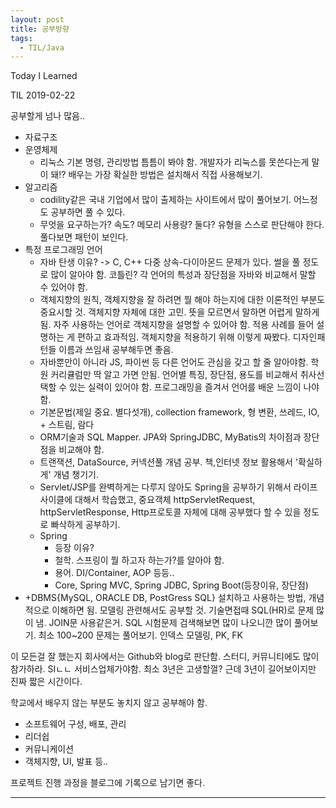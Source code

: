 ```yaml
---
layout: post 
title: 공부방향
tags:
  - TIL/Java
---
```

 Today I Learned

TIL 2019-02-22

공부할게 넘나 많음..

* 자료구조
* 운영체제 
  * 리눅스 기본 명령, 관리방법 틈틈이 봐야 함. 개발자가 리눅스를 못쓴다는게 말이 돼!? 배우는 가장 확실한 방법은 설치해서 직접 사용해보기.
* 알고리즘
  * codility같은 국내 기업에서 많이 출제하는 사이트에서 많이 풀어보기. 어느정도 공부하면 풀 수 있다. 
  * 무엇을 요구하는가? 속도? 메모리 사용량? 둘다? 유형을 스스로 판단해야 한다. 풀다보면 패턴이 보인다.
* 특정 프로그래밍 언어
  * 자바 탄생 이유? -> C, C++ 다중 상속-다이아몬드 문제가 있다. 썰을 풀 정도로 많이 알아야 함. 코틀린? 각 언어의 특성과 장단점을 자바와 비교해서 말할 수 있어야 함.
  * 객체지향의 원칙, 객체지향을 잘 하려면 뭘 해야 하는지에 대한 이론적인 부분도 중요시할 것. 객체지향 자체에 대한 고민. 뜻을 모르면서 말하면 어렵게 말하게 됨. 자주 사용하는 언어로 객체지향을 설명할 수 있어야 함. 적용 사례를 들어 설명하는 게 편하고 효과적임. 객체지향을 적용하기 위해 이렇게 짜봤다. 디자인패턴들 이름과 쓰임새 공부해두면 좋음.
  * 자바뿐만이 아니라 JS, 파이썬 등 다른 언어도 관심을 갖고 할 줄 알아야함. 학원 커리큘럼만 딱 알고 가면 안됨. 언어별 특징, 장단점, 용도를 비교해서 취사선택할 수 있는 실력이 있어야 함. 프로그래밍을 즐겨서 언어를 배운 느낌이 나야 함. 
  * 기본문법(제일 중요. 별다섯개), collection framework, 형 변환, 쓰레드, IO, + 스트림, 람다
  * ORM기술과 SQL Mapper. JPA와 SpringJDBC, MyBatis의 차이점과 장단점을 비교해야 함.
  * 트랜잭션, DataSource, 커넥션풀 개념 공부. 책,인터넷 정보 활용해서 '확실하게' 개념 챙기기.
  * Servlet/JSP를 완벽하게는 다루지 않아도 Spring을 공부하기 위해서 라이프사이클에 대해서 학습했고, 중요객체 httpServletRequest, httpServletResponse, Http프로토콜 자체에 대해 공부했다 할 수 있을 정도로 빠삭하게 공부하기.
  * Spring
    * 등장 이유?
    * 철학. 스프링이 뭘 하고자 하는가?를 알아야 함.
    * 용어. DI/Container, AOP 등등..
    * Core, Spring MVC, Spring JDBC, Spring Boot(등장이유, 장단점)
* +DBMS{MySQL, ORACLE DB, PostGress SQL} 설치하고 사용하는 방법, 개념적으로 이해하면 됨. 모델링 관련해서도 공부할 것. 기술면접때 SQL(HR)로 문제 많이 냄. JOIN문 사용같은거. SQL 시험문제 검색해보면 많이 나오니깐 많이 풀어보기. 최소 100~200 문제는 풀어보기. 인덱스 모델링, PK, FK

이 모든걸 잘 했는지 회사에서는 Github와 blog로 판단함.
스터디, 커뮤니티에도 많이 참가하라.
SIㄴㄴ 서비스업체가야함.
최소 3년은 고생할껄? 근데 3년이 길어보이지만 진짜 짧은 시간이다. 

학교에서 배우지 않는 부분도 놓치지 않고 공부해야 함.
* 소프트웨어 구성, 배포, 관리
* 리더쉽
* 커뮤니케이션
* 객체지향, UI, 발표 등..

프로젝트 진행 과정을 블로그에 기록으로 남기면 좋다.

---
